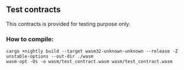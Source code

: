 ## Test contracts

This contracts is provided for testing purpose only.


### How to compile:
```
cargo +nightly build --target wasm32-unknown-unknown --release -Z unstable-options --out-dir ./wasm
wasm-opt -Os -o wasm/test_contract.wasm wasm/test_contract.wasm
```